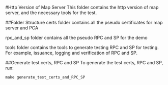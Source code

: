#Http Version of Map Server
This folder contains the http version of map server, and the necessary tools for the test.

##Folder Structure
certs folder contains all the pseudo certificates for map server and PCA

rpc_and_sp folder contains all the pseudo RPC and SP for the demo

tools folder contains the tools to generate testing RPC and SP for testing. For example, issuance, logging and verification of RPC and SP.

##Generate test certs, RPC and SP
To generate the test certs, RPC and SP, run:
```
make generate_test_certs_and_RPC_SP
```